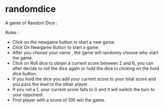 # randomdice
A game of Random Dice : 

Rules : 
- Click on the newgame button to start a new game.
- Click On Newgame Button to start a game.
- After you choose your name , the game will randomly choose who start the game.
- Click on Roll dice to obtain a current score between 2 and 6, you can after decide to roll the dice again or hold the dice in clicking on the hold dice button.
- If you hold the dice you add your current score to your total score and you pass the lead to the other player.
- If you roll a 1, your current score falls to 0 and it will switch the turn to your opponent.
- First player with a score of 100 win the game.

